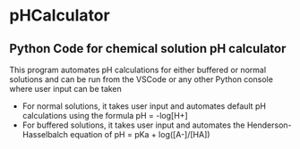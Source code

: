 # pHCalculator
## Python Code for chemical solution pH calculator
This program automates pH calculations for either buffered or normal solutions and can be run from the VSCode or any other Python console where user input can be taken
* For normal solutions, it takes user input and automates default pH calculations using the formula pH = -log[H+]
* For buffered solutions, it takes user input and automates the Henderson-Hasselbalch equation of pH = pKa + log([A-]/[HA])
